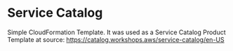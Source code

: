 # Service Catalog
Simple CloudFormation Template.
It was used as a Service Catalog Product Template at source: https://catalog.workshops.aws/service-catalog/en-US
